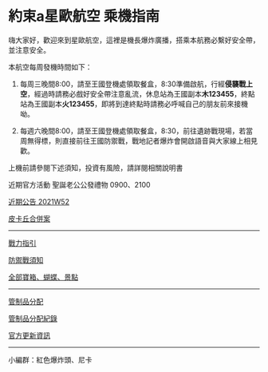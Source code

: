 約束a星歐航空 乘機指南
===
嗨大家好，歡迎來到星歐航空，這裡是機長爆炸廣播，搭乘本航務必繫好安全帶，並注意安全。

本航空每周發機時間如下：

1. 每周三晚間8:00，請至王國登機處領取餐盒，8:30準備啟航，行經**侵襲戰上空**，經過時請務必戲好安全帶注意亂流，休息站為王國副本**木123455**，終點站為王國副本**火123455**，即將到達終點時請務必呼喊自己的朋友前來接機呦。

2. 每週六晚間8:00，請至王國登機處領取餐盒，8:30，前往遺跡戰現場，若當周無得標，則直接前往王國防禦戰，戰地記者爆炸會開啟語音與大家線上相見歡。

上機前請參閱下述須知，投資有風險，請詳閱相關說明書

近期官方活動
聖誕老公公發禮物 0900、2100

[近期公告 2021W52](最新公告.md)

[皮卡丘合併案](合併案.md)

---
[戰力指引](戰力指引.md)

[防禦戰須知](防禦戰.md)

[全部寶箱、蝴蝶、景點](https://forum.gamer.com.tw/G2.php?bsn=37619&parent=88&sn=2&lorder=1&ptitle=%E5%AF%B6%E7%AE%B1%EF%BC%8F%E6%99%AF%E9%BB%9E%EF%BC%8F%E5%B9%BB%E7%8D%B8%E6%8A%93%E5%8F%96)

---
[管制品分配](管制品分配.md)

[管制品分配紀錄](https://docs.google.com/spreadsheets/d/1hTdI_wsAIH5S2Oc8JYuOItOr5Ksz-elqIOC0HAakuGc/edit#gid=0)

[官方更新資訊](https://forum.netmarble.com/ennt_t/list/20/1)

---
小編群：紅色爆炸頭、尼卡
